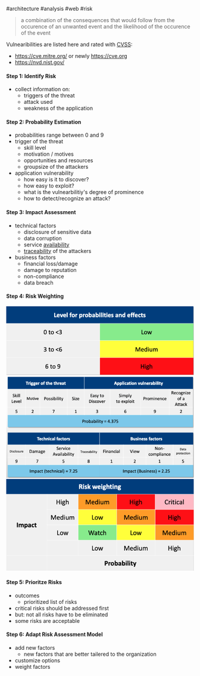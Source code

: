 #architecture #analysis #web #risk

> a combination of the consequences that would follow from the occurence of an unwanted event and the likelihood of the occurence of the event

Vulnearibilities are listed here and rated with [CVSS](/architecture/patterns/security/CVSS.md): 
- https://cve.mitre.org/ or newly https://cve.org
- https://nvd.nist.gov/

#### Step 1: Identify Risk
- collect information on:
	- triggers of the threat
	- attack used
	- weakness of the application

#### Step 2: Probability Estimation
- probabilities range between 0 and 9
- trigger of the threat
	- skill level
	- motivation / motives
	- opportunities and resources
	- groupsize of the attackers
- application vulnerability
	- how easy is it to discover?
	- how easy to exploit?
	- what is the vulnearbilitiy's degree of prominence
	- how to detect/recognize an attack?

#### Step 3: Impact Assessment
- technical factors
	- disclosure of sensitive data
	- data corruption
	- service [availability](/availability)
	- [traceability](/traceability) of the attackers
- business factors
	- financial loss/damage
	- damage to reputation
	- non-compliance
	- data breach

#### Step 4: Risk Weighting
![](/_diag/risk-weighting.png)
![](/_diag/risk-weighting2.png)
![](/_diag/risk-weighting3.png)

#### Step 5: Prioritze Risks
- outcomes
	- prioritized list of risks
- critical risks should be addressed first
- but: not all risks have to be eliminated
- some risks are acceptable

#### Step 6: Adapt Risk Assessment Model
- add new factors
	- new factors that are better tailered to the organization
- customize options
- weight factors